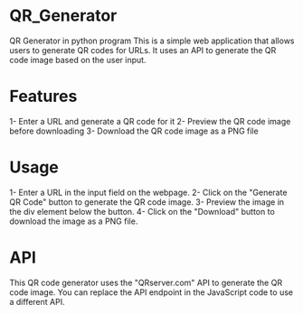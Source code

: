 # QR_Generator
QR Generator in python program
This is a simple web application that allows users to generate QR codes for URLs. It uses an API to generate the QR code image based on the user input.

# Features
1- Enter a URL and generate a QR code for it
2- Preview the QR code image before downloading
3- Download the QR code image as a PNG file

# Usage
1- Enter a URL in the input field on the webpage.
2- Click on the "Generate QR Code" button to generate the QR code image.
3- Preview the image in the div element below the button.
4- Click on the "Download" button to download the image as a PNG file.

# API
This QR code generator uses the "QRserver.com" API to generate the QR code image. You can replace the API endpoint in the JavaScript code to use a different API.

